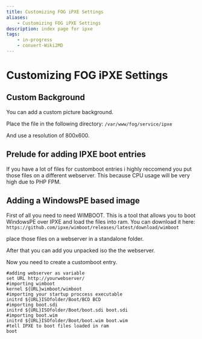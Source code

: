 ```yaml
---
title: Customizing FOG iPXE Settings
aliases:
    - Customizing FOG iPXE Settings
description: index page for ipxe
tags:
    - in-progress
    - convert-Wiki2MD
---
```



# Customizing FOG iPXE Settings

## Custom Background

You can add a custom picture background.

Place the file in the following directory: `/var/www/fog/service/ipxe`

And use a resolution of 800x600.

## Prelude for adding IPXE boot entries

If you have a lot of files for customboot entries i highly reccomend you
put those files on a different webserver. This because CPU usage will be
very high due to PHP FPM.

## Adding a WindowsPE based image

First of all you need to need WIMBOOT. This is a tool that allows you to
boot WindowsPE over IPXE and load the files into ram. You can download
it here:
`https://github.com/ipxe/wimboot/releases/latest/download/wimboot`

place those files on a webserver in a standalone folder.

After that you can add you unpacked iso the the webserver.

Now you need to create a customboot entry.

    #adding webserver as variable
    set URL http://yourwebserver/
    #importing wimboot
    kernel ${URL}wimboot/wimboot
    #importing your startup proccess executable
    initrd ${URL}ISOfolder/Boot/BCD BCD
    #importing boot.sdi
    initrd ${URL}ISOfolder/Boot/boot.sdi boot.sdi
    #importing boot.wim
    initrd ${URL}ISOfolder/Boot/boot.wim boot.wim
    #tell IPXE to boot files loaded in ram
    boot
